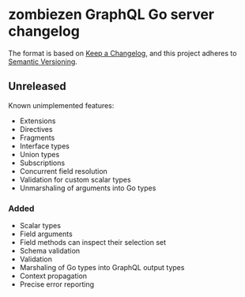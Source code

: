 # zombiezen GraphQL Go server changelog

The format is based on [Keep a Changelog](https://keepachangelog.com/en/1.0.0/),
and this project adheres to [Semantic Versioning](https://semver.org/spec/v2.0.0.html).

## Unreleased

Known unimplemented features:

-  Extensions
-  Directives
-  Fragments
-  Interface types
-  Union types
-  Subscriptions
-  Concurrent field resolution
-  Validation for custom scalar types
-  Unmarshaling of arguments into Go types

### Added

-  Scalar types
-  Field arguments
-  Field methods can inspect their selection set
-  Schema validation
-  Validation
-  Marshaling of Go types into GraphQL output types
-  Context propagation
-  Precise error reporting
